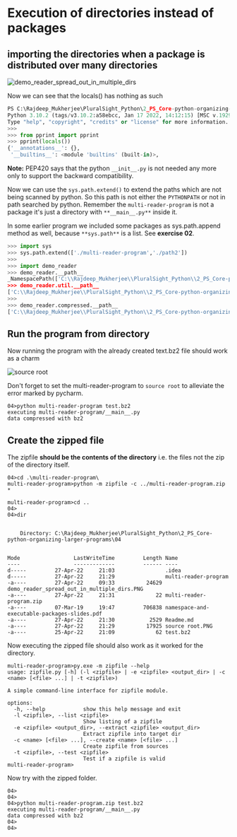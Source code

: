 # Execution of directories instead of packages

## importing the directories when a package is distributed over many directories

![demo_reader_spread_out_in_multiple_dirs](https://user-images.githubusercontent.com/43293317/165687450-11dc62e3-dfdd-4051-8dab-98272c99923a.PNG)


Now we can see that the locals() has nothing as such
```python
PS C:\Rajdeep_Mukherjee\PluralSight_Python\2_PS_Core-python-organizing-larger-programs\04> py
Python 3.10.2 (tags/v3.10.2:a58ebcc, Jan 17 2022, 14:12:15) [MSC v.1929 64 bit (AMD64)] on win32
Type "help", "copyright", "credits" or "license" for more information.
>>>                                                                   
>>> from pprint import pprint
>>> pprint(locals()) 
{'__annotations__': {},
 '__builtins__': <module 'builtins' (built-in)>,
```

**Note:** PEP420 says that the python `__init__.py` is not needed any more only to support the backward
compatibility. 

Now we can use the `sys.path.extend()` to extend the paths which are not being scanned by python. 
So this path is not either the `PYTHONPATH` or not in path searched by python. Remember the 
`multi-reader-program` is not a package it's just a directory with `**__main__.py**` inside it. 

In some earlier program we included some packages as sys.path.append method as well, because `**sys.path**` is
a list. See **exercise 02**.

```python
>>> import sys
>>> sys.path.extend(['./multi-reader-program','./path2'])
>>>
>>> import demo_reader
>>> demo_reader.__path__
_NamespacePath(['C:\\Rajdeep_Mukherjee\\PluralSight_Python\\2_PS_Core-python-organizing-larger-programs\\04\\./path
>>> demo_reader.util.__path__
['C:\\Rajdeep_Mukherjee\\PluralSight_Python\\2_PS_Core-python-organizing-larger-programs\\04\\./multi-reader-program\\demo_reader\\util']
>>>
>>> demo_reader.compressed.__path__
['C:\\Rajdeep_Mukherjee\\PluralSight_Python\\2_PS_Core-python-organizing-larger-programs\\04\\./path2\\demo_reader\\compressed']       
```
## Run the program from directory 

Now running the program with the already created text.bz2 file should work as a charm 

![source root](https://user-images.githubusercontent.com/43293317/165687494-824afeb1-9360-4161-99eb-a9a8f6867ea9.PNG)

Don't forget to set the multi-reader-program to `source root` to alleviate the error marked
by pycharm.

```text
04>python multi-reader-program test.bz2
executing multi-reader-program/__main__.py
data compressed with bz2
```

## Create the zipped file

The zipfile **should be the contents of the directory** i.e. the files not the zip of the directory 
itself. 

```text
04>cd .\multi-reader-program\
multi-reader-program>python -m zipfile -c ../multi-reader-program.zip *

multi-reader-program>cd ..
04>
04>dir


    Directory: C:\Rajdeep_Mukherjee\PluralSight_Python\2_PS_Core-python-organizing-larger-programs\04


Mode                 LastWriteTime         Length Name
----                 -------------         ------ ----
d-----         27-Apr-22     21:03                .idea
d-----         27-Apr-22     21:29                multi-reader-program
-a----         27-Apr-22     09:33          24629 demo_reader_spread_out_in_multiple_dirs.PNG
-a----         27-Apr-22     21:31             22 multi-reader-program.zip
-a----         07-Mar-19     19:47         706838 namespace-and-executable-packages-slides.pdf
-a----         27-Apr-22     21:30           2529 Readme.md
-a----         27-Apr-22     21:29          17925 source root.PNG
-a----         25-Apr-22     21:09             62 test.bz2

```
Now executing the zipped file should also work as it worked for the directory.

```text
multi-reader-program>py.exe -m zipfile --help
usage: zipfile.py [-h] (-l <zipfile> | -e <zipfile> <output_dir> | -c <name> [<file> ...] | -t <zipfile>)

A simple command-line interface for zipfile module.

options:
  -h, --help            show this help message and exit
  -l <zipfile>, --list <zipfile>
                        Show listing of a zipfile
  -e <zipfile> <output_dir>, --extract <zipfile> <output_dir>
                        Extract zipfile into target dir
  -c <name> [<file> ...], --create <name> [<file> ...]
                        Create zipfile from sources
  -t <zipfile>, --test <zipfile>
                        Test if a zipfile is valid
multi-reader-program>
```

Now try with the zipped folder. 

```text
04>
04>
04>python multi-reader-program.zip test.bz2            
executing multi-reader-program/__main__.py
data compressed with bz2
04>
04>

```
